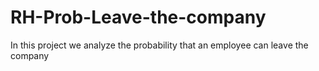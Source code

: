# RH-Prob-Leave-the-company
In this project we analyze the probability that an employee can leave the company

